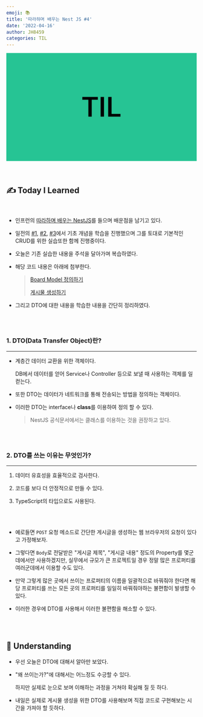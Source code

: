 ```yaml
---
emoji: 📚
title: '따라하며 배우는 Nest JS #4'
date: '2022-04-16'
author: JH8459
categories: TIL
---
```


![github-blog.png](../../assets/common/TIL.jpeg)

<br>

## ✍️ **T**oday **I** **L**earned

<br>

- 인프런의 <a href="https://www.inflearn.com/course/%EB%94%B0%EB%9D%BC%ED%95%98%EB%8A%94-%EB%84%A4%EC%8A%A4%ED%8A%B8-%EC%A0%9C%EC%9D%B4%EC%97%90%EC%8A%A4" target="_blank">따라하며 배우는 NestJS</a>를 들으며 배운점을 남기고 있다.

- 일전의 <a href="https://blog.jh8459.com/2022-04-13-TIL/" target="_blank">#1</a>, <a href="https://blog.jh8459.com/2022-04-14-TIL/" target="_blank">#2</a>, <a href="https://blog.jh8459.com/2022-04-15-TIL/" target="_blank">#3</a>에서 기초 개념을 학습을 진행했으며 그를 토대로 기본적인 CRUD를 위한 실습또한 함께 진행중이다.

- 오늘은 기존 실습한 내용을 주석을 달아가며 복습하였다.

- 해당 코드 내용은 아래에 첨부한다.

  > <a href="https://github.com/JH8459/NestJS-BoardApp/blob/c6390d62e699cdecc62ad125ab580db33fdfd31e/src/boards/board.model.ts" target="_blank">Board Model 정의하기</a>
  >
  > <a href="https://github.com/JH8459/NestJS-BoardApp/blob/3761bb7f6794f7a896142cbf656b8d95f07665b9/src/boards/boards.controller.ts" target="_blank">게시물 생성하기</a>

- 그리고 DTO에 대한 내용을 학습한 내용을 간단히 정리하였다.

<br>
<br>

### 1. DTO(Data Transfer Object)란?

---

- 계층간 데이터 교환을 위한 객체이다.

  DB에서 데이터를 얻어 Service나 Controller 등으로 보낼 때 사용하는 객체를 일컫는다.

- 또한 DTO는 데이터가 네트워크를 통해 전송되는 방법을 정의하는 객체이다.

- 이러한 DTO는 interface나 **class**를 이용하여 정의 할 수 있다.

  > NestJS 공식문서에서는 클래스를 이용하는 것을 권장하고 있다.

<br>
<br>

### 2. DTO를 쓰는 이유는 무엇인가?

---

1. 데이터 유효성을 효율적으로 검사한다.

2. 코드를 보다 더 안정적으로 만들 수 있다.

3. TypeScript의 타입으로도 사용된다.

<br>
<br>

- 예로들면 `POST` 요청 메소드로 간단한 게시글을 생성하는 웹 브라우저의 요청이 있다고 가정해보자.

- 그렇다면 `Body`로 전달받은 "게시글 제목", "게시글 내용" 정도의 Property를 몇군데에서만 사용하겠지만, 실무에서 규모가 큰 프로젝트일 경우 정말 많은 프로퍼티를 여러군데에서 이용할 수도 있다.

- 만약 그렇게 많은 곳에서 쓰이는 프로퍼티의 이름을 일괄적으로 바꿔줘야 한다면 해당 프로퍼티를 쓰는 모든 곳의 프로퍼티를 일일히 바꿔줘야하는 불편함이 발생할 수 있다.

- 이러한 경우에 DTO를 사용해서 이러한 불편함을 해소할 수 있다.

<br>
<br>

## 🤔 Understanding

- 우선 오늘은 DTO에 대해서 알아만 보았다.

- "왜 쓰이는가?"에 대해서는 어느정도 수긍할 수 있다.

  하지만 실제로 눈으로 보며 이해하는 과정을 거쳐야 확실해 질 듯 하다.

- 내일은 실제로 게시물 생성을 위한 DTO를 사용해보며 직접 코드로 구현해보는 시간을 가져야 할 듯하다.

<br>
<br>

